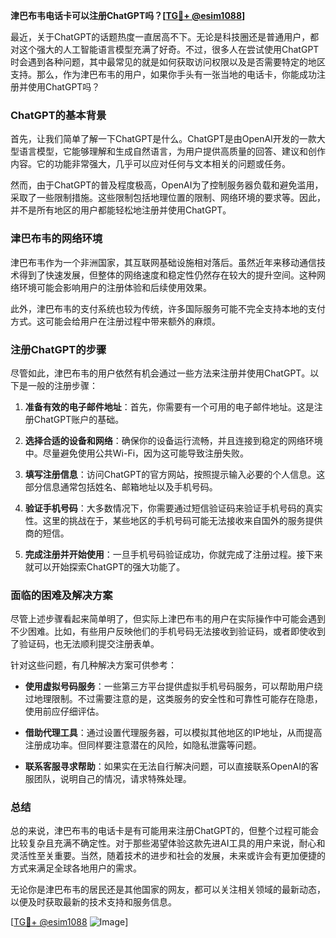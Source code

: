 **津巴布韦电话卡可以注册ChatGPT吗？[[TG💪+ @esim1088](https://t.me/s/esim1088)]**

最近，关于ChatGPT的话题热度一直居高不下。无论是科技圈还是普通用户，都对这个强大的人工智能语言模型充满了好奇。不过，很多人在尝试使用ChatGPT时会遇到各种问题，其中最常见的就是如何获取访问权限以及是否需要特定的地区支持。那么，作为津巴布韦的用户，如果你手头有一张当地的电话卡，你能成功注册并使用ChatGPT吗？

### ChatGPT的基本背景

首先，让我们简单了解一下ChatGPT是什么。ChatGPT是由OpenAI开发的一款大型语言模型，它能够理解和生成自然语言，为用户提供高质量的回答、建议和创作内容。它的功能非常强大，几乎可以应对任何与文本相关的问题或任务。

然而，由于ChatGPT的普及程度极高，OpenAI为了控制服务器负载和避免滥用，采取了一些限制措施。这些限制包括地理位置的限制、网络环境的要求等。因此，并不是所有地区的用户都能轻松地注册并使用ChatGPT。

### 津巴布韦的网络环境

津巴布韦作为一个非洲国家，其互联网基础设施相对落后。虽然近年来移动通信技术得到了快速发展，但整体的网络速度和稳定性仍然存在较大的提升空间。这种网络环境可能会影响用户的注册体验和后续使用效果。

此外，津巴布韦的支付系统也较为传统，许多国际服务可能不完全支持本地的支付方式。这可能会给用户在注册过程中带来额外的麻烦。

### 注册ChatGPT的步骤

尽管如此，津巴布韦的用户依然有机会通过一些方法来注册并使用ChatGPT。以下是一般的注册步骤：

1. **准备有效的电子邮件地址**：首先，你需要有一个可用的电子邮件地址。这是注册ChatGPT账户的基础。
   
2. **选择合适的设备和网络**：确保你的设备运行流畅，并且连接到稳定的网络环境中。尽量避免使用公共Wi-Fi，因为这可能导致注册失败。

3. **填写注册信息**：访问ChatGPT的官方网站，按照提示输入必要的个人信息。这部分信息通常包括姓名、邮箱地址以及手机号码。

4. **验证手机号码**：大多数情况下，你需要通过短信验证码来验证手机号码的真实性。这里的挑战在于，某些地区的手机号码可能无法接收来自国外的服务提供商的短信。

5. **完成注册并开始使用**：一旦手机号码验证成功，你就完成了注册过程。接下来就可以开始探索ChatGPT的强大功能了。

### 面临的困难及解决方案

尽管上述步骤看起来简单明了，但实际上津巴布韦的用户在实际操作中可能会遇到不少困难。比如，有些用户反映他们的手机号码无法接收到验证码，或者即使收到了验证码，也无法顺利提交注册表单。

针对这些问题，有几种解决方案可供参考：

- **使用虚拟号码服务**：一些第三方平台提供虚拟手机号码服务，可以帮助用户绕过地理限制。不过需要注意的是，这类服务的安全性和可靠性可能存在隐患，使用前应仔细评估。

- **借助代理工具**：通过设置代理服务器，可以模拟其他地区的IP地址，从而提高注册成功率。但同样要注意潜在的风险，如隐私泄露等问题。

- **联系客服寻求帮助**：如果实在无法自行解决问题，可以直接联系OpenAI的客服团队，说明自己的情况，请求特殊处理。

### 总结

总的来说，津巴布韦的电话卡是有可能用来注册ChatGPT的，但整个过程可能会比较复杂且充满不确定性。对于那些渴望体验这款先进AI工具的用户来说，耐心和灵活性至关重要。当然，随着技术的进步和社会的发展，未来或许会有更加便捷的方式来满足全球各地用户的需求。

无论你是津巴布韦的居民还是其他国家的网友，都可以关注相关领域的最新动态，以便及时获取最新的技术支持和服务信息。

[[TG💪+ @esim1088](https://t.me/s/esim1088) ![Image](https://i.postimg.cc/4NQfJmqS/Snipaste-2025-05-13-00-14-12.png)]